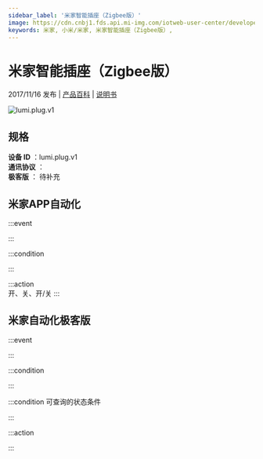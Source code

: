 ```yaml
---
sidebar_label: '米家智能插座（Zigbee版）'
image: https://cdn.cnbj1.fds.api.mi-img.com/iotweb-user-center/developer_1679047510943135rrhS9.png?GalaxyAccessKeyId=AKVGLQWBOVIRQ3XLEW&Expires=9223372036854775807&Signature=9lVgX9jevEL7IN2ccBmGme3va0E=
keywords: 米家, 小米/米家, 米家智能插座（Zigbee版）, 
---
```

# 米家智能插座（Zigbee版）

2017/11/16 发布 | [产品百科](https://home.mi.com/webapp/content/baike/product/index.html?model=lumi.plug.v1/) | [说明书](https://home.mi.com/views/introduction.html?model=lumi.plug.v1&region=cn)

![lumi.plug.v1](https://cdn.cnbj1.fds.api.mi-img.com/iotweb-user-center/developer_1679047510943135rrhS9.png?GalaxyAccessKeyId=AKVGLQWBOVIRQ3XLEW&Expires=9223372036854775807&Signature=9lVgX9jevEL7IN2ccBmGme3va0E=)

## 规格  
> 
**设备 ID** ：lumi.plug.v1  
**通讯协议** ：  
**极客版**  ： 待补充 


## 米家APP自动化  

:::event  

:::

:::condition  

:::

:::action   
开、关、开/关
:::

## 米家自动化极客版  

:::event  

:::

:::condition  

:::

:::condition 可查询的状态条件  

:::

:::action  

:::

        
